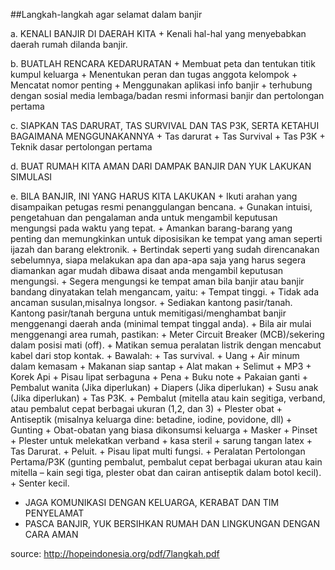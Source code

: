 ##Langkah-langkah agar selamat dalam banjir

  a. KENALI BANJIR DI DAERAH KITA
      + Kenali hal-hal yang menyebabkan daerah rumah dilanda banjir.
      
  b. BUATLAH RENCARA KEDARURATAN
      + Membuat peta dan tentukan titik kumpul keluarga
      + Menentukan peran dan tugas anggota kelompok
      + Mencatat nomor penting
      + Menggunakan aplikasi info banjir
      + terhubung dengan sosial media lembaga/badan resmi informasi banjir dan pertolongan pertama
      
  c. SIAPKAN TAS DARURAT, TAS SURVIVAL DAN TAS P3K, SERTA KETAHUI BAGAIMANA MENGGUNAKANNYA
      + Tas darurat
      + Tas Survival
      + Tas P3K
      + Teknik dasar pertolongan pertama
      
  d. BUAT RUMAH KITA AMAN DARI DAMPAK BANJIR DAN YUK LAKUKAN SIMULASI
  
  e. BILA BANJIR, INI YANG HARUS KITA LAKUKAN
      + Ikuti arahan yang disampaikan petugas resmi penanggulangan bencana.
      + Gunakan intuisi, pengetahuan dan pengalaman anda untuk mengambil keputusan mengungsi pada waktu yang tepat.
      + Amankan barang-barang yang penting dan memungkinkan untuk diposisikan ke tempat yang aman seperti ijazah dan barang elektronik.
      + Bertindak seperti yang sudah direncanakan sebelumnya, siapa melakukan apa dan apa-apa saja yang harus segera diamankan agar mudah dibawa disaat anda mengambil keputusan mengungsi.
      + Segera mengungsi ke tempat aman bila banjir atau banjir bandang dinyatakan telah mengancam, yaitu:
          + Tempat tinggi.
          + Tidak ada ancaman susulan,misalnya longsor.
      + Sediakan kantong pasir/tanah. Kantong pasir/tanah berguna untuk memitigasi/menghambat banjir menggenangi daerah anda (minimal tempat tinggal anda).
      + Bila air mulai menggenangi area rumah, pastikan:
          + Meter Circuit Breaker (MCB)/sekering dalam posisi mati (off).
          + Matikan semua peralatan listrik dengan mencabut kabel dari stop kontak.
      + Bawalah:
          + Tas survival.
              + Uang
              + Air minum dalam kemasam
              + Makanan siap santap
              + Alat makan
              + Selimut
              + MP3
              + Korek Api
              + Pisau lipat serbaguna
              + Pena
              + Buku note
              + Pakaian ganti
              + Pembalut wanita (Jika diperlukan)
              + Diapers (Jika diperlukan)
              + Susu anak (Jika diperlukan)
          + Tas P3K.
              + Pembalut (mitella atau kain segitiga, verband, atau pembalut cepat berbagai ukuran (1,2, dan 3)
              + Plester obat
              + Antiseptik (misalnya keluarga dine: betadine, iodine, povidone, dll)
              + Gunting
              + Obat-obatan yang biasa dikonsumsi keluarga
              + Masker
              + Pinset
              + Plester untuk melekatkan verband
              + kasa steril
              + sarung tangan latex
          + Tas Darurat.
              + Peluit.
              + Pisau lipat multi fungsi.
              + Peralatan Pertolongan Pertama/P3K (gunting pembalut, pembalut cepat berbagai ukuran atau kain mitella – kain segi tiga, plester obat dan cairan antiseptik dalam botol kecil).
              + Senter kecil.
      
  + JAGA KOMUNIKASI DENGAN KELUARGA, KERABAT DAN TIM PENYELAMAT
  + PASCA BANJIR, YUK BERSIHKAN RUMAH DAN LINGKUNGAN DENGAN CARA AMAN
  
  
  source: http://hopeindonesia.org/pdf/7langkah.pdf
